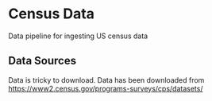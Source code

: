 # Census Data

Data pipeline for ingesting US census data

## Data Sources

Data is tricky to download.  Data has been downloaded from https://www2.census.gov/programs-surveys/cps/datasets/
